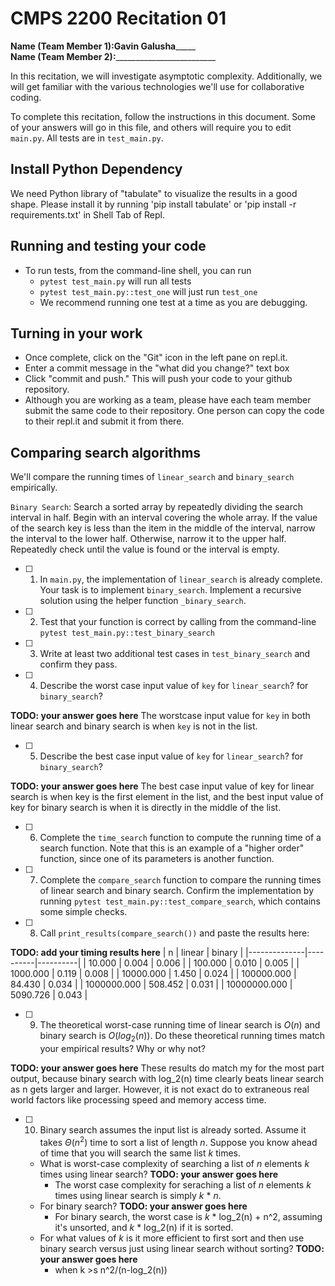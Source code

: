 # CMPS 2200  Recitation 01

**Name (Team Member 1):**__________Gavin Galusha_______________  
**Name (Team Member 2):**_________________________

In this recitation, we will investigate asymptotic complexity. Additionally, we will get familiar with the various technologies we'll use for collaborative coding.

To complete this recitation, follow the instructions in this document. Some of your answers will go in this file, and others will require you to edit `main.py`. All tests are in `test_main.py`.

## Install Python Dependency

We need Python library of "tabulate" to visualize the results in a good shape. Please install it by running 'pip install tabulate' or 'pip install -r requirements.txt' in Shell Tab of Repl.  

## Running and testing your code

- To run tests, from the command-line shell, you can run
  + `pytest test_main.py` will run all tests
  + `pytest test_main.py::test_one` will just run `test_one`
  + We recommend running one test at a time as you are debugging.

## Turning in your work

- Once complete, click on the "Git" icon in the left pane on repl.it.
- Enter a commit message in the "what did you change?" text box
- Click "commit and push." This will push your code to your github repository.
- Although you are working as a team, please have each team member submit the same code to their repository. One person can copy the code to their repl.it and submit it from there.

## Comparing search algorithms

We'll compare the running times of `linear_search` and `binary_search` empirically.

`Binary Search`: Search a sorted array by repeatedly dividing the search interval in half. Begin with an interval covering the whole array. If the value of the search key is less than the item in the middle of the interval, narrow the interval to the lower half. Otherwise, narrow it to the upper half. Repeatedly check until the value is found or the interval is empty.

- [ ] 1. In `main.py`, the implementation of `linear_search` is already complete. Your task is to implement `binary_search`. Implement a recursive solution using the helper function `_binary_search`. 

- [ ] 2. Test that your function is correct by calling from the command-line `pytest test_main.py::test_binary_search`

- [ ] 3. Write at least two additional test cases in `test_binary_search` and confirm they pass.

- [ ] 4. Describe the worst case input value of `key` for `linear_search`? for `binary_search`? 

**TODO: your answer goes here**
The worstcase input value for `key` in both linear search and binary search is when `key` is not in the list.

- [ ] 5. Describe the best case input value of `key` for `linear_search`? for `binary_search`? 


**TODO: your answer goes here**
The best case input value of key for linear search is when key is the first element in the list, and the best input value of key for binary search is when it is directly in the middle of the list.

- [ ] 6. Complete the `time_search` function to compute the running time of a search function. Note that this is an example of a "higher order" function, since one of its parameters is another function.

- [ ] 7. Complete the `compare_search` function to compare the running times of linear search and binary search. Confirm the implementation by running `pytest test_main.py::test_compare_search`, which contains some simple checks.

- [ ] 8. Call `print_results(compare_search())` and paste the results here:

**TODO: add your timing results here**
|            n |   linear |   binary |
|--------------|----------|----------|
|       10.000 |    0.004 |    0.006 |
|      100.000 |    0.010 |    0.005 |
|     1000.000 |    0.119 |    0.008 |
|    10000.000 |    1.450 |    0.024 |
|   100000.000 |   84.430 |    0.034 |
|  1000000.000 |  508.452 |    0.031 |
| 10000000.000 | 5090.726 |    0.043 |

- [ ] 9. The theoretical worst-case running time of linear search is $O(n)$ and binary search is $O(log_2(n))$. Do these theoretical running times match your empirical results? Why or why not?

**TODO: your answer goes here**
These results do match my for the most part output, because binary search with log_2(n) time clearly beats linear search as n gets larger and larger. However, it is not exact do to extraneous real world factors like processing speed and memory access time.


- [ ] 10. Binary search assumes the input list is already sorted. Assume it takes $\Theta(n^2)$ time to sort a list of length $n$. Suppose you know ahead of time that you will search the same list $k$ times. 
  + What is worst-case complexity of searching a list of $n$ elements $k$ times using linear search? **TODO: your answer goes here**
      + The worst case complexity for seraching a list of $n$ elements $k$ times using linear search is simply $k$ * $n$.
  + For binary search? **TODO: your answer goes here**
      + For binary search, the worst case is $k$ * log_2(n) + n^2, assuming it's unsorted, and $k$ * log_2(n) if it is sorted.
  + For what values of $k$ is it more efficient to first sort and then use binary search versus just using linear search without sorting? **TODO: your answer goes here**
      + when k >s n^2/(n-log_2(n))
